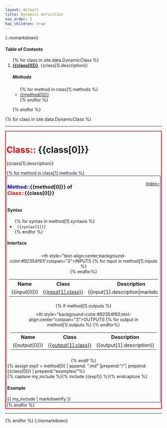 ```yaml
---
layout: default
title: Dynamics definition
nav_order: 3
has_children: true
---
```


{::nomarkdown}  
<h4 id="ToC">Table of Contents</h4  >
<ol>
{% for class in site.data.DynamicClass %}
    <li><b><a href="#{{class[0]}}">{{class[0]}}</a></b>. {{class[1].description}}</li>
    <h5>Methods</h5>
    <ul>
    {% for method in class[1].methods %}
        <li><a href="#{{class[0]}}{{method[0]}}">{{method[0]}}</a></li>
    {% endfor %}
    </ul>
    <p> </p>
{% endfor %}
</ol>

{% for class in site.data.DynamicClass %}
    <hr>
    <div style="border: 2px solid red;padding:2px">
    <div id="{{class[0]}}"><h1><b style="color:red">Class:: </b><b>{{class[0]}}</b ></h1></div>
    <p>{{class[1].description}}</p>
    <!-- BUCLE METHODS -->
    {% for method in class[1].methods %}
        <div id="{{class[0]}}{{method[0]}}" style="border: 1px solid blue;padding:2px">
            <div style="display:flex">
                <div style="padding-left:auto; width: 100%;" >
                    <h3 ><b style="color:blue">Method::</b><b>{{method[0]}}</b> of <b style="color:red">Class::</b><b>{{class[0]}}</b></h3>
                </div>
                <div style="padding-left:auto; width: 100%;" >
                    <p style="text-align: right;"><a href="">Index&#10548;</a></p>
                </div>
            </div>
            <!-- SYNTAX -->
            <h4>Syntax</h4>
            <ul>
            {% for syntax in method[1].syntaxis %}
                <li><code>
                {{syntax[1]}}
                </code></li>
            {% endfor %}
            </ul>
            <!-- INTERFACE -->
            <h4>Interface</h4>
            <div style="display:block" align="center" vertical-align="top">
                <div style="padding:5px">
                    <table align="center">
                        <tr>
                            <th style="text-align:center;background-color:#92354f93"colspan="3">INPUTS</th>
                        </tr>
                        <tr>
                            <th>Name</th>
                            <th>Class</th>
                            <th>Description</th>
                        </tr>
                        {% for input in method[1].inputs %}
                        <tr>
                            <td>{{input[0]}}</td>
                            <td><a href="{{input[1].url_class}}">{{input[1].class}}</a></td>           
                            <td>{{input[1].description|markdownify}}</td>
                        </tr>
                        {% endfor%}
                    </table>
                </div>
                {% if  method[1].outputs %}
                <div style="padding:10px">
                    <table>
                        <tr>
                            <th style="background-color:#92354f93;text-align:center"colspan="3">OUTPUTS</th>
                        </tr>
                        <tr>
                            <th>Name</th>
                            <th>Class</th>
                            <th>Description</th>
                        </tr>
                        {% for output in method[1].outputs %}
                        <tr>
                            <td>{{output[0]}}</td>
                            <td><a href="{{output[1].url_class}}">{{output[1].class}}</a></td>
                            <td>{{output[1].description}}</td>
                        </tr>
                        {% endfor%}
                    </table>
                </div>
                {% endif %}
            </div>
            <!-- EXAMPLES -->
            {% assign exp1 = method[0] | append: ".md" |prepend:"/"| prepend: {{class[0]}} | prepend:"examples/"%}         
            {% capture my_include %}{% include {{exp1}} %}{% endcapture %}
            <h4>Example</h4>
            {{ my_include | markdownify }}
    </div>
    {% endfor %}
    </div>
    <hr>
{% endfor %}
{:/nomarkdown}
 